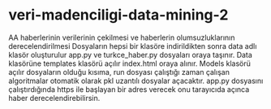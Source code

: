 # veri-madenciligi-data-mining-2
AA haberlerinin verilerinin çekilmesi ve haberlerin olumsuzluklarının derecelendirilmesi
Dosyaların hepsi bir klasöre indirildikten sonra data adlı klasör oluşturulur app.py ve turkce_haber.py
dosyaları oraya taşınır. Data klasörüne templates klasörü açılır index.html oraya alınır.
Models klasörü açılır dosyaların olduğu kısıma, run dosyası çalıştığı zaman çalışan algoritmalar otomatik
olarak pkl uzantılı dosyalar açacaktır. 
app.py dosyasını çalıştırdığında https ile başlayan bir adres verecek onu tarayıcıda açınca haber derecelendirebilirsin.
